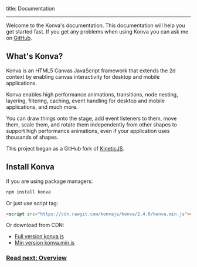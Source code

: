 title: Documentation

---

Welcome to the Konva's documentation. This documentation will help you get started fast.
If you get any problems when using Konva you can ask me on [GitHub](https://github.com/konvajs/konva/issues).

## What's Konva?

Konva is an HTML5 Canvas JavaScript framework that extends the 2d context
by enabling canvas interactivity for desktop and mobile applications.

Konva enables high performance animations, transitions, node nesting, layering, filtering,
caching, event handling for desktop and mobile applications, and much more.

You can draw things onto the stage, add event listeners to them, move them,
scale them, and rotate them independently from other shapes to support high performance
animations, even if your application uses thousands of shapes.

This project began as a GitHub fork of [KineticJS](https://github.com/ericdrowell/KineticJS).

## Install Konva

If you are using package managers:

```bash
npm install konva
```

Or just use script tag:

```html
<script src="https://cdn.rawgit.com/konvajs/konva/2.4.0/konva.min.js"></script>
```

Or download from CDN:

* [Full version konva.js](https://cdn.rawgit.com/konvajs/konva/2.4.0/konva.js)
* [Min version konva.min.js](https://cdn.rawgit.com/konvajs/konva/2.4.0/konva.min.js)

### [Read next: Overview](/docs/overview.html)
